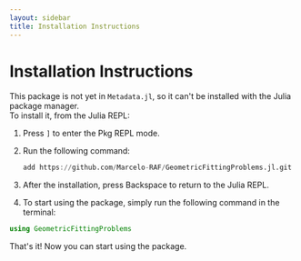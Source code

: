 ```yaml
---
layout: sidebar
title: Installation Instructions
---
```


# Installation Instructions

This package is not yet in `Metadata.jl`, so it can't be installed with the Julia package manager.  
To install it, from the Julia REPL:

1. Press `]` to enter the Pkg REPL mode.
2. Run the following command:

   ```julia
   add https://github.com/Marcelo-RAF/GeometricFittingProblems.jl.git
   ```

3. After the installation, press Backspace to return to the Julia REPL.

4. To start using the package, simply run the following command in the terminal:
```julia
using GeometricFittingProblems
```

That's it! Now you can start using the package.
